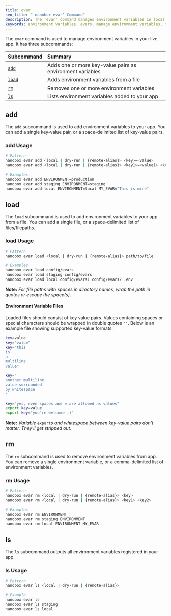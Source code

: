 ```yaml
---
title: evar
seo_title: "'nanobox evar' Command"
description: The 'evar' command manages environment variables in local and production apps.
keywords: environment variables, evars, manage environment variables, manage evars
---
```


The `evar` command is used to manage environment variables in your live app. It has three subcommands:

| Subcommand      | Summary                                                   |
|:----------------|:----------------------------------------------------------|
| [`add`](#add)   | Adds one or more key-value pairs as environment variables |
| [`load`](#load) | Adds environment variables from a file                    |
| [`rm`](#rm)     | Removes one or more environment variables                 |
| [`ls`](#ls)     | Lists environment variables added to your app             |

## add
The `add` subcommand is used to add environment variables to your app. You can add a single key-value pair, or a space-delimited list of key-value pairs.

### add Usage
```bash
# Pattern
nanobox evar add <local | dry-run | {remote-alias}> <key>=<value>
nanobox evar add <local | dry-run | {remote-alias}> <key1>=<value1> <key2>=<value2>

# Examples
nanobox evar add ENVIRONMENT=production
nanobox evar add staging ENVIRONMENT=staging
nanobox evar add local ENVIRONMENT=local MY_EVAR="This is mine"
```

## load
The `load` subcommand is used to add environment variables to your app from a file. You can add a single file, or a space-delimited list of files/filepaths.

### load Usage
```bash
# Pattern
nanobox evar load <local | dry-run | {remote-alias}> path/to/file

# Examples
nanobox evar load config/evars
nanobox evar load staging config/evars
nanobox evar load local config/evars1 config/evars2 .env
```

**Note:** _For file paths with spaces in directory names, wrap the path in quotes or escape the space(s)._

#### Environment Variable Files
Loaded files should consist of key value pairs. Values containing spaces or special characters should be wrapped in double quotes `""`. Below is an example file showing supported key-value formats.

```bash
key=value
key="value"
key="this
is
a
multiline
value"

key="
another multiline
value surrounded
by whitespace
"

key="yes, even spaces and = are allowed as values"
export key=value
export key="you're welcome ;)"
```

**Note:** _Variable_ `export`_s and whitespace between key-value pairs don't matter. They'll get stripped out._

## rm
The `rm` subcommand is used to remove environment variables from app. You can remove a single environment variable, or a comma-delimited list of environment variables.

### rm Usage
```bash
# Pattern
nanobox evar rm <local | dry-run | {remote-alias}> <key>
nanobox evar rm <local | dry-run | {remote-alias}> <key1> <key2>

# Examples
nanobox evar rm ENVIRONMENT
nanobox evar rm staging ENVIRONMENT
nanobox evar rm local ENVIRONMENT MY_EVAR
```

## ls
The `ls` subcommand outputs all environment variables registered in your app.

### ls Usage
```bash
# Pattern
nanobox evar ls <local | dry-run | {remote-alias}>

# Example
nanobox evar ls
nanobox evar ls staging
nanobox evar ls local
```
